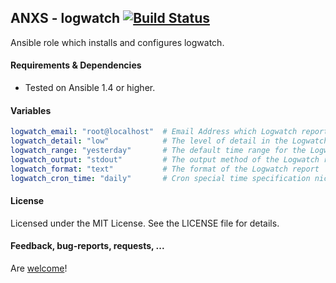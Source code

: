 ## ANXS - logwatch [![Build Status](https://travis-ci.org/ANXS/logwatch.png)](https://travis-ci.org/ANXS/logwatch)

Ansible role which installs and configures logwatch.


#### Requirements & Dependencies
- Tested on Ansible 1.4 or higher.


#### Variables

```yaml
logwatch_email: "root@localhost"  # Email Address which Logwatch reports to
logwatch_detail: "low"            # The level of detail in the Logwatch report
logwatch_range: "yesterday"       # The default time range for the Logwatch report
logwatch_output: "stdout"         # The output method of the Logwatch report
logwatch_format: "text"           # The format of the Logwatch report
logwatch_cron_time: "daily"       # Cron special time specification nickname - must match with logwatch range!
```


#### License

Licensed under the MIT License. See the LICENSE file for details.


#### Feedback, bug-reports, requests, ...

Are [welcome](https://github.com/ANXS/logwatch/issues)!
